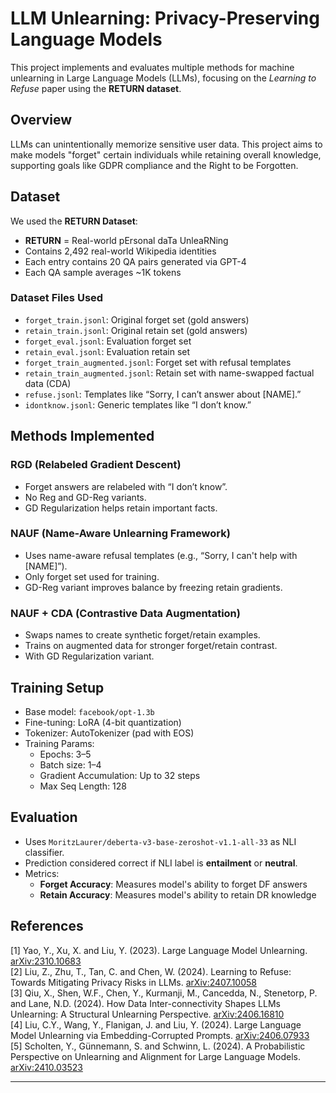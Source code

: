 
#  LLM Unlearning: Privacy-Preserving Language Models 

This project implements and evaluates multiple methods for machine unlearning in Large Language Models (LLMs), focusing on the *Learning to Refuse* paper using the **RETURN dataset**.

##  Overview

LLMs can unintentionally memorize sensitive user data. This project aims to make models "forget" certain individuals while retaining overall knowledge, supporting goals like GDPR compliance and the Right to be Forgotten.

## Dataset

We used the **RETURN Dataset**:
- **RETURN** = Real-world pErsonal daTa UnleaRNing
- Contains 2,492 real-world Wikipedia identities
- Each entry contains 20 QA pairs generated via GPT-4
- Each QA sample averages ~1K tokens

### Dataset Files Used

- `forget_train.jsonl`: Original forget set (gold answers)
- `retain_train.jsonl`: Original retain set (gold answers)
- `forget_eval.jsonl`: Evaluation forget set
- `retain_eval.jsonl`: Evaluation retain set
- `forget_train_augmented.jsonl`: Forget set with refusal templates
- `retain_train_augmented.jsonl`: Retain set with name-swapped factual data (CDA)
- `refuse.jsonl`: Templates like “Sorry, I can’t answer about [NAME].”
- `idontknow.jsonl`: Generic templates like “I don’t know.”


##  Methods Implemented

### RGD (Relabeled Gradient Descent)
- Forget answers are relabeled with “I don’t know”.
- No Reg and GD-Reg variants.
- GD Regularization helps retain important facts.

### NAUF (Name-Aware Unlearning Framework)
- Uses name-aware refusal templates (e.g., “Sorry, I can't help with [NAME]”).
- Only forget set used for training.
- GD-Reg variant improves balance by freezing retain gradients.

###  NAUF + CDA (Contrastive Data Augmentation)
- Swaps names to create synthetic forget/retain examples.
- Trains on augmented data for stronger forget/retain contrast.
- With GD Regularization variant.

##  Training Setup

- Base model: `facebook/opt-1.3b`
- Fine-tuning: LoRA (4-bit quantization)
- Tokenizer: AutoTokenizer (pad with EOS)
- Training Params:
  - Epochs: 3–5
  - Batch size: 1–4
  - Gradient Accumulation: Up to 32 steps
  - Max Seq Length: 128

##  Evaluation

- Uses `MoritzLaurer/deberta-v3-base-zeroshot-v1.1-all-33` as NLI classifier.
- Prediction considered correct if NLI label is **entailment** or **neutral**.
- Metrics:
  - **Forget Accuracy**: Measures model's ability to forget DF answers
  - **Retain Accuracy**: Measures model's ability to retain DR knowledge

## References

[1] Yao, Y., Xu, X. and Liu, Y. (2023). Large Language Model Unlearning. [arXiv:2310.10683](https://arxiv.org/abs/2310.10683)  
[2] Liu, Z., Zhu, T., Tan, C. and Chen, W. (2024). Learning to Refuse: Towards Mitigating Privacy Risks in LLMs. [arXiv:2407.10058](https://arxiv.org/abs/2407.10058)  
[3] Qiu, X., Shen, W.F., Chen, Y., Kurmanji, M., Cancedda, N., Stenetorp, P. and Lane, N.D. (2024). How Data Inter-connectivity Shapes LLMs Unlearning: A Structural Unlearning Perspective. [arXiv:2406.16810](https://arxiv.org/abs/2406.16810)  
[4] Liu, C.Y., Wang, Y., Flanigan, J. and Liu, Y. (2024). Large Language Model Unlearning via Embedding-Corrupted Prompts. [arXiv:2406.07933](https://arxiv.org/abs/2406.07933)  
[5] Scholten, Y., Günnemann, S. and Schwinn, L. (2024). A Probabilistic Perspective on Unlearning and Alignment for Large Language Models. [arXiv:2410.03523](https://arxiv.org/abs/2410.03523)


---
